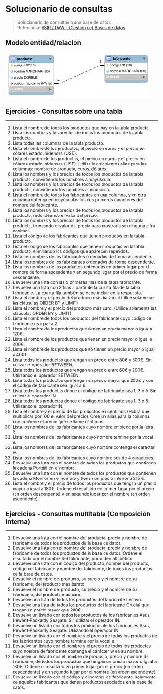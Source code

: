 # Solucionario de consultas 

> Solucionario de consultas a una base de datos  
> Referencia: [ASIR / DAW - (Gestión de) Bases de datos](https://josejuansanchez.org/bd/ejercicios-consultas-sql/index.html#ejercicios.-realizaci%C3%B3n-de-consultas-sql)

## Modelo entidad/relacion
![dataBase_diagram](./dataBase.png)

## Ejercicios - Consultas sobre una tabla
---
1. Lista el nombre de todos los productos que hay en la tabla producto.
2. Lista los nombres y los precios de todos los productos de la tabla producto.
3. Lista todas las columnas de la tabla producto.
4. Lista el nombre de los productos, el precio en euros y el precio en dólares estadounidenses (USD).
5. Lista el nombre de los productos, el precio en euros y el precio en dólares estadounidenses (USD). Utiliza los siguientes alias para las columnas: nombre de producto, euros, dólares.
6. Lista los nombres y los precios de todos los productos de la tabla producto, convirtiendo los nombres a mayúscula.
7. Lista los nombres y los precios de todos los productos de la tabla producto, convirtiendo los nombres a minúscula.
8. Lista el nombre de todos los fabricantes en una columna, y en otra columna obtenga en mayúsculas los dos primeros caracteres del nombre del fabricante.
9. Lista los nombres y los precios de todos los productos de la tabla producto, redondeando el valor del precio.
10. Lista los nombres y los precios de todos los productos de la tabla producto, truncando el valor del precio para mostrarlo sin ninguna cifra decimal.
11. Lista el código de los fabricantes que tienen productos en la tabla producto.
12. Lista el código de los fabricantes que tienen productos en la tabla producto, eliminando los códigos que aparecen repetidos.
13. Lista los nombres de los fabricantes ordenados de forma ascendente.
14. Lista los nombres de los fabricantes ordenados de forma descendente.
15. Lista los nombres de los productos ordenados en primer lugar por el nombre de forma ascendente y en segundo lugar por el precio de forma descendente.
16. Devuelve una lista con las 5 primeras filas de la tabla fabricante.
17. Devuelve una lista con 2 filas a partir de la cuarta fila de la tabla fabricante. La cuarta fila también se debe incluir en la respuesta.
18. Lista el nombre y el precio del producto más barato. (Utilice solamente las cláusulas ORDER BY y LIMIT)
19. Lista el nombre y el precio del producto más caro. (Utilice solamente las cláusulas ORDER BY y LIMIT)
20. Lista el nombre de todos los productos del fabricante cuyo código de fabricante es igual a 2.
21. Lista el nombre de los productos que tienen un precio menor o igual a 120€.
22. Lista el nombre de los productos que tienen un precio mayor o igual a 400€.
23. Lista el nombre de los productos que no tienen un precio mayor o igual a 400€.
24. Lista todos los productos que tengan un precio entre 80€ y 300€. Sin utilizar el operador BETWEEN.
25. Lista todos los productos que tengan un precio entre 60€ y 200€. Utilizando el operador BETWEEN.
26. Lista todos los productos que tengan un precio mayor que 200€ y que el código de fabricante sea igual a 6.
27. Lista todos los productos donde el código de fabricante sea 1, 3 o 5. Sin utilizar el operador IN.
28. Lista todos los productos donde el código de fabricante sea 1, 3 o 5. Utilizando el operador IN.
29. Lista el nombre y el precio de los productos en céntimos (Habrá que multiplicar por 100 el valor del precio). Cree un alias para la columna que contiene el precio que se llame céntimos.
30. Lista los nombres de los fabricantes cuyo nombre empiece por la letra S.
31. Lista los nombres de los fabricantes cuyo nombre termine por la vocal e.
32. Lista los nombres de los fabricantes cuyo nombre contenga el carácter w.
33. Lista los nombres de los fabricantes cuyo nombre sea de 4 caracteres.
34. Devuelve una lista con el nombre de todos los productos que contienen la cadena Portátil en el nombre.
35. Devuelve una lista con el nombre de todos los productos que contienen la cadena Monitor en el nombre y tienen un precio inferior a 215 €.
36. Lista el nombre y el precio de todos los productos que tengan un precio mayor o igual a 180€. Ordene el resultado en primer lugar por el precio (en orden descendente) y en segundo lugar por el nombre (en orden ascendente).

## Ejercicios - Consultas multitabla (Composición interna)
---
1. Devuelve una lista con el nombre del producto, precio y nombre de fabricante de todos los productos de la base de datos.
2. Devuelve una lista con el nombre del producto, precio y nombre de fabricante de todos los productos de la base de datos. Ordene el resultado por el nombre del fabricante, por orden alfabético.
3. Devuelve una lista con el código del producto, nombre del producto, código del fabricante y nombre del fabricante, de todos los productos de la base de datos.
4. Devuelve el nombre del producto, su precio y el nombre de su fabricante, del producto más barato.
5. Devuelve el nombre del producto, su precio y el nombre de su fabricante, del producto más caro.
6. Devuelve una lista de todos los productos del fabricante Lenovo.
7. Devuelve una lista de todos los productos del fabricante Crucial que tengan un precio mayor que 200€.
8. Devuelve un listado con todos los productos de los fabricantes Asus, Hewlett-Packardy Seagate. Sin utilizar el operador IN.
9. Devuelve un listado con todos los productos de los fabricantes Asus, Hewlett-Packardy Seagate. Utilizando el operador IN.
10. Devuelve un listado con el nombre y el precio de todos los productos de los fabricantes cuyo nombre termine por la vocal e.
11. Devuelve un listado con el nombre y el precio de todos los productos cuyo nombre de fabricante contenga el carácter w en su nombre.
12. Devuelve un listado con el nombre de producto, precio y nombre de fabricante, de todos los productos que tengan un precio mayor o igual a 180€. Ordene el resultado en primer lugar por el precio (en orden descendente) y en segundo lugar por el nombre (en orden ascendente)
13. Devuelve un listado con el código y el nombre de fabricante, solamente de aquellos fabricantes que tienen productos asociados en la base de datos.
